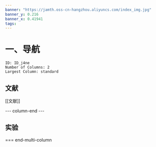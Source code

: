 ```yaml
---
banner: "https://jamth.oss-cn-hangzhou.aliyuncs.com/index_img.jpg"
banner_y: 0.216
banner_x: 0.41941
tags:
---
```

# 一、导航

```start-multi-column
ID: ID_j4ne
Number of Columns: 2
Largest Column: standard
```

## 文献
[[文献]]

--- column-end ---

## 实验

=== end-multi-column


